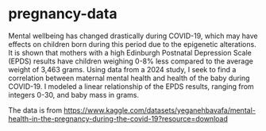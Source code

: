 # pregnancy-data
Mental wellbeing has changed drastically during COVID-19, which may have effects on children born during this period due to the epigenetic alterations. It is shown that mothers with a high Edinburgh Postnatal Depression Scale (EPDS) results have children weighing 0-8% less compared to the average weight of 3,463 grams. Using data from a 2024 study, I seek to find a correlation between maternal mental health and health of the baby during COVID-19. I modeled a linear relationship of the EPDS results, ranging from integers 0-30, and baby mass in grams. 

The data is from https://www.kaggle.com/datasets/yeganehbavafa/mental-health-in-the-pregnancy-during-the-covid-19?resource=download
